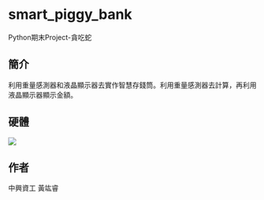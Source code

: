 # smart_piggy_bank
Python期末Project-貪吃蛇

## 簡介
利用重量感測器和液晶顯示器去實作智慧存錢筒。利用重量感測器去計算，再利用液晶顯示器顯示金額。

## 硬體
![](https://imgur.com/9tSDIjU.png)

## 作者
中興資工 黃竑睿
